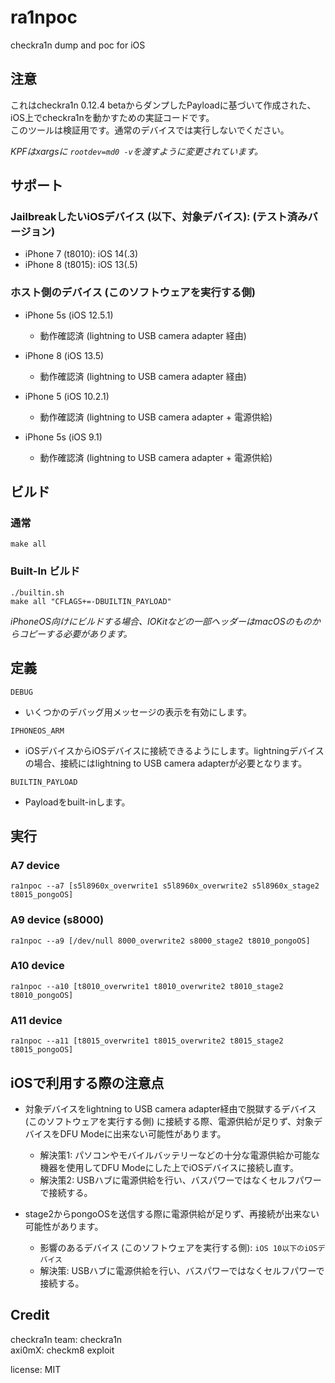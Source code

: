 # ra1npoc  
checkra1n dump and poc for iOS  

## 注意  
これはcheckra1n 0.12.4 betaからダンプしたPayloadに基づいて作成された、iOS上でcheckra1nを動かすための実証コードです。  
このツールは検証用です。通常のデバイスでは実行しないでください。  

*KPFはxargsに `rootdev=md0 -v`を渡すように変更されています。*    


## サポート  
### JailbreakしたいiOSデバイス (以下、対象デバイス): (テスト済みバージョン)  
- iPhone 7 (t8010): iOS 14(.3)  
- iPhone 8 (t8015): iOS 13(.5)  


### ホスト側のデバイス (このソフトウェアを実行する側)  
- iPhone 5s (iOS 12.5.1)  
    - 動作確認済 (lightning to USB camera adapter 経由)  

- iPhone 8 (iOS 13.5)  
    - 動作確認済 (lightning to USB camera adapter 経由)  

- iPhone 5 (iOS 10.2.1)  
    - 動作確認済 (lightning to USB camera adapter + 電源供給)  

- iPhone 5s (iOS 9.1)  
    - 動作確認済 (lightning to USB camera adapter + 電源供給)  


## ビルド  
### 通常  
```
make all
```

### Built-In ビルド  
```
./builtin.sh
make all "CFLAGS+=-DBUILTIN_PAYLOAD"
```

*iPhoneOS向けにビルドする場合、IOKitなどの一部ヘッダーはmacOSのものからコピーする必要があります。*  


## 定義  
`DEBUG`  
- いくつかのデバッグ用メッセージの表示を有効にします。  

`IPHONEOS_ARM`  
- iOSデバイスからiOSデバイスに接続できるようにします。lightningデバイスの場合、接続にはlightning to USB camera adapterが必要となります。  

`BUILTIN_PAYLOAD`   
- Payloadをbuilt-inします。

## 実行  
### A7 device  
```
ra1npoc --a7 [s5l8960x_overwrite1 s5l8960x_overwrite2 s5l8960x_stage2 t8015_pongoOS]  
```

### A9 device (s8000)  
```
ra1npoc --a9 [/dev/null 8000_overwrite2 s8000_stage2 t8010_pongoOS]  
```

### A10 device  
```
ra1npoc --a10 [t8010_overwrite1 t8010_overwrite2 t8010_stage2 t8010_pongoOS]  
```

### A11 device  
```
ra1npoc --a11 [t8015_overwrite1 t8015_overwrite2 t8015_stage2 t8015_pongoOS]  
```


## iOSで利用する際の注意点   
- 対象デバイスをlightning to USB camera adapter経由で脱獄するデバイス (このソフトウェアを実行する側) に接続する際、電源供給が足りず、対象デバイスをDFU Modeに出来ない可能性があります。  
    - 解決策1: パソコンやモバイルバッテリーなどの十分な電源供給か可能な機器を使用してDFU Modeにした上でiOSデバイスに接続し直す。  
    - 解決策2: USBハブに電源供給を行い、バスパワーではなくセルフパワーで接続する。  

- stage2からpongoOSを送信する際に電源供給が足りず、再接続が出来ない可能性があります。  
    - 影響のあるデバイス (このソフトウェアを実行する側): `iOS 10以下のiOSデバイス`  
    - 解決策: USBハブに電源供給を行い、バスパワーではなくセルフパワーで接続する。  

## Credit  
checkra1n team: checkra1n  
axi0mX: checkm8 exploit  

license: MIT  
